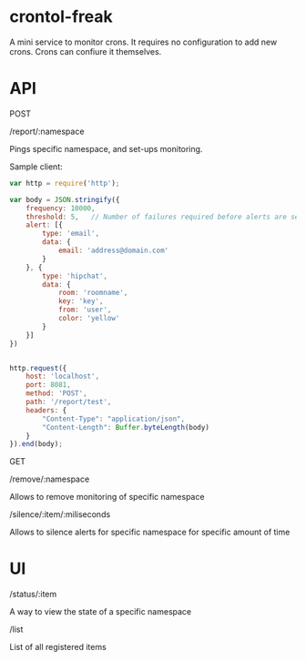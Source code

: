 crontol-freak
=============

A mini service to monitor crons. It requires no configuration to add new crons. Crons can confiure it themselves.

API
=============
POST

/report/:namespace

Pings specific namespace, and set-ups monitoring.

Sample client:

```javascript
var http = require('http');

var body = JSON.stringify({
	frequency: 10000,
	threshold: 5,	// Number of failures required before alerts are sent out
	alert: [{
		type: 'email',
		data: {
			email: 'address@domain.com'
		}
	}, {
		type: 'hipchat',
		data: {
			room: 'roomname',
			key: 'key',
			from: 'user',
			color: 'yellow'
		}
	}]
})


http.request({
	host: 'localhost',
	port: 8081,
	method: 'POST',
	path: '/report/test',
	headers: {
		"Content-Type": "application/json",
		"Content-Length": Buffer.byteLength(body)
	}
}).end(body);
```

GET

/remove/:namespace

Allows to remove monitoring of specific namespace

/silence/:item/:miliseconds

Allows to silence alerts for specific namespace for specific amount of time

UI
=============
/status/:item

A way to view the state of a specific namespace

/list

List of all registered items
